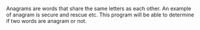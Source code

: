 
Anagrams are words that share the same letters as each other. An example of anagram is secure and rescue etc. This program will be able to determine if two words are anagram or not.
